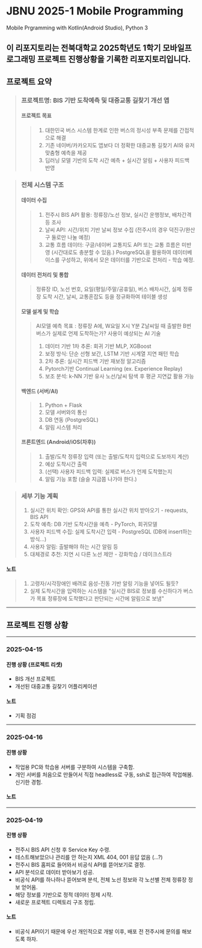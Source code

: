# JBNU 2025-1 Mobile Programming
Mobile Prgramming with Kotlin(Android Studio), Python 3

이 리포지토리는 전북대학교 2025학년도 1학기 모바일프로그래밍 프로젝트 진행상황을 기록한 리포지토리입니다.
---
## 프로젝트 요약
> ### 프로젝트명: BIS 기반 도착예측 및 대중교통 길찾기 개선 앱
> #### 프로젝트 목표
>   > 1. 대한민국 버스 시스템 한계로 인한 버스의 정시성 부족 문제를 간접적으로 해결
>   > 2. 기존 네이버/카카오지도 앱보다 더 정확한 대중교통 길찾기 AI와 유저 맞춤형 예측을 제공
>   > 3. 딥러닝 모델 기반의 도착 시간 예측 + 실시간 알림 + 사용자 피드백 반영

> ### 전체 시스템 구조
> #### 데이터 수집
>   > 1. 전주시 BIS API 활용: 정류장/노선 정보, 실시간 운행정보, 배차간격 등 조사
>   > 2. 날씨 API: 시간/위치 기반 날씨 정보 수집 (전주시의 경우 덕진구/완산구 둘로만 나눌 예정)
>   > 3. 교통 흐름 데이터: 구글/네이버 교통지도 API 또는 교통 흐름은 미반영 (시간대로도 충분할 수 있음.)
>   > PostgreSQL을 활용하여 데이터베이스를 구성하고, 위에서 모은 데이터를 기반으로 전처리 - 학습 예정.
> #### 데이터 전처리 및 통합
>   > 정류장 ID, 노선 번호, 요일(평일/주말/공휴일), 버스 배차시간, 실제 정류장 도착 시간, 날씨, 교통혼잡도 등을 정규화하여 테이블 생성
> #### 모델 설계 및 학습
>   > AI모델 예측 목표 : 정류장 A에, W요일 X시 Y분 Z날씨일 때 출발한 B번 버스가 실제로 언제 도착하는가?
>   > 사용이 예상되는 AI 기술
>   > 1. 데이터 기반 1차 추론: 회귀 기반 MLP, XGBoost
>   > 2. 보정 방식: 단순 선형 보간, LSTM 기반 시계열 지연 패턴 학습
>   > 3. 2차 추론: 실시간 피드백 기반 재보정 알고리즘
>   > 4. Pytorch기반 Continual Learning (ex. Experience Replay)
>   > 5. 보조 분석: k-NN 기반 유사 노선/날씨 탐색 후 평균 지연값 활용 가능
> #### 백엔드 (서버/AI)
>   > 1. Python + Flask
>   > 2. 모델 서버와의 통신
>   > 3. DB 연동 (PostgreSQL)
>   > 4. 알림 시스템 처리
> #### 프론트엔드 (Android/iOS(차후))
>   > 1. 출발/도착 정류장 입력 (또는 출발/도착지 입력으로 도보까지 계산)
>   > 2. 예상 도착시간 출력
>   > 3. (선택) 사용자 피드백 입력: 실제로 버스가 언제 도착했는지
>   > 4. 알림 기능 포함 (슬슬 지금쯤 나가야 한다.)

> ### 세부 기능 계획
> 1. 실시간 위치 확인: GPS와 API를 통한 실시간 위치 받아오기 - requests, BIS API
> 2. 도착 예측: DB 기반 도착시간을 예측 - PyTorch, 회귀모델
> 3. 사용자 피드백 수집: 실제 도착시간 입력 - PostgreSQL (DB에 insert하는 방식...)
> 4. 사용자 알림: 출발해야 하는 시간 알림 등
> 5. 대체경로 추천: 지연 시 다른 노선 제안 - 강화학습 / 데이크스트라

#### 노트
> 1. 고령자/시각장애인 배려로 음성-진동 기반 알링 기능을 넣어도 될듯?
> 2. 실제 도착시간을 입력하는 시스템을 "실시간 BIS로 정보를 수신하다가 버스가 목표 정류장에 도착했다고 판단되는 시간에 알림으로 보냄"

---
## 프로젝트 진행 상황
---
### 2025-04-15
#### 진행 상황 (프로젝트 리셋)
 - BIS 개선 프로젝트
 - 개선된 대중교통 길찾기 어플리케이션
#### 노트
 - 기획 점검
---
### 2025-04-16
#### 진행 상황
 - 작업용 PC와 학습용 서버를 구분하여 시스템을 구축함.
 - 개인 서버를 처음으로 만들어서 직접 headless로 구동, ssh로 접근하여 작업해봄. 신기한 경험.
#### 노트
---
### 2025-04-19
#### 진행 상황
 - 전주시 BIS API 신청 후 Service Key 수령.
 - 테스트해보았으나 관리를 안 하는지 XML 404, 001 응답 없음 (...?)
 - 전주시 BIS 홈피로 들어와서 비공식 API를 뜯어보기로 결정.
 - API 분석으로 데이터 받아보기 성공.
 - 비공식 API를 하나하나 뜯어보며 분석, 전체 노선 정보와 각 노선별 전체 정류장 정보 얻어옴.
 - 해당 정보를 기반으로 정적 데이터 정제 시작.
 - 새로운 프로젝트 디렉토리 구조 정립.
#### 노트
 - 비공식 API이기 때문에 우선 개인적으로 개발 이후, 배포 전 전주시에 문의를 해보도록 하자.
